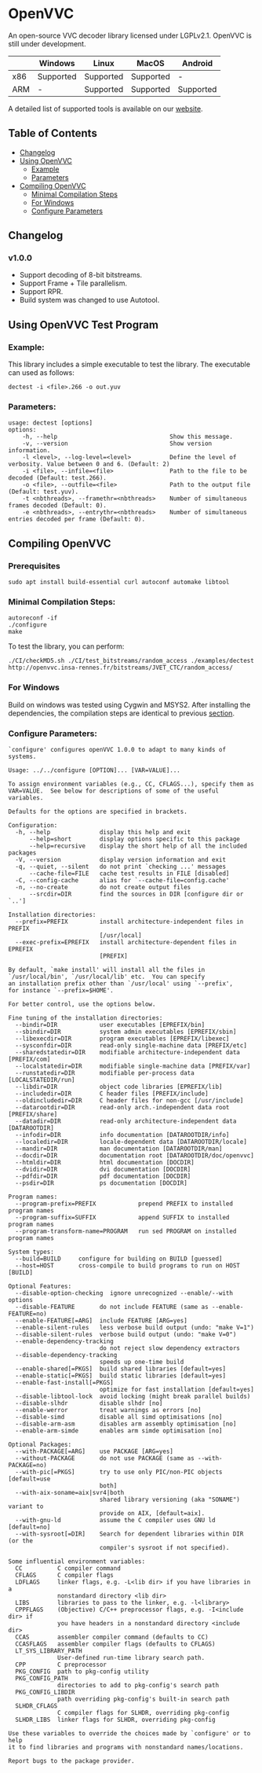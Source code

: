 OpenVVC
=======
An open-source VVC decoder library licensed under LGPLv2.1. OpenVVC is still under development.

|     | Windows   | Linux     | MacOS     | Android     |
|-----|-----------|-----------|-----------|-------------|
| x86 | Supported | Supported | Supported |  -          |
| ARM | -         | Supported | Supported |  Supported  |

A detailed list of supported tools is available on our [website](https://openvvc.github.io/#supported-tools).

## Table of Contents
- [Changelog](#changelog)
- [Using OpenVVC](#using-openvvc-test-program)
  - [Example](#example)
  - [Parameters](#parameters)
- [Compiling OpenVVC](#compiling-openvvc)
  - [Minimal Compilation Steps](#minimal-compilation-steps)
  - [For Windows](#for-windows)
  - [Configure Parameters](#configure-parameters)

## Changelog
### v1.0.0
* Support decoding of 8-bit bitstreams.
* Support Frame + Tile parallelism.
* Support RPR.
* Build system was changed to use Autotool.

## Using OpenVVC Test Program

### Example:

This library includes a simple executable to test the library. The executable can used as follows:

    dectest -i <file>.266 -o out.yuv

### Parameters:

```
usage: dectest [options]
options:
	-h, --help                                Show this message.
	-v, --version                             Show version information.
	-l <level>, --log-level=<level>           Define the level of verbosity. Value between 0 and 6. (Default: 2)
	-i <file>, --infile=<file>                Path to the file to be decoded (Default: test.266).
	-o <file>, --outfile=<file>               Path to the output file (Default: test.yuv).
	-t <nbthreads>, --framethr=<nbthreads>    Number of simultaneous frames decoded (Default: 0).
	-e <nbthreads>, --entrythr=<nbthreads>    Number of simultaneous entries decoded per frame (Default: 0).

```

## Compiling OpenVVC
### Prerequisites
```
sudo apt install build-essential curl autoconf automake libtool
```

### Minimal Compilation Steps:
```
autoreconf -if
./configure
make
```
To test the library, you can perform:
```
./CI/checkMD5.sh ./CI/test_bitstreams/random_access ./examples/dectest http://openvvc.insa-rennes.fr/bitstreams/JVET_CTC/random_access/
```

### For Windows
Build on windows was tested using Cygwin and MSYS2. After installing the dependencies, the compilation steps are identical to previous [section](#minimal-compilation-steps).

### Configure Parameters:
```
`configure' configures openVVC 1.0.0 to adapt to many kinds of systems.

Usage: ../../configure [OPTION]... [VAR=VALUE]...

To assign environment variables (e.g., CC, CFLAGS...), specify them as
VAR=VALUE.  See below for descriptions of some of the useful variables.

Defaults for the options are specified in brackets.

Configuration:
  -h, --help              display this help and exit
      --help=short        display options specific to this package
      --help=recursive    display the short help of all the included packages
  -V, --version           display version information and exit
  -q, --quiet, --silent   do not print `checking ...' messages
      --cache-file=FILE   cache test results in FILE [disabled]
  -C, --config-cache      alias for `--cache-file=config.cache'
  -n, --no-create         do not create output files
      --srcdir=DIR        find the sources in DIR [configure dir or `..']

Installation directories:
  --prefix=PREFIX         install architecture-independent files in PREFIX
                          [/usr/local]
  --exec-prefix=EPREFIX   install architecture-dependent files in EPREFIX
                          [PREFIX]

By default, `make install' will install all the files in
`/usr/local/bin', `/usr/local/lib' etc.  You can specify
an installation prefix other than `/usr/local' using `--prefix',
for instance `--prefix=$HOME'.

For better control, use the options below.

Fine tuning of the installation directories:
  --bindir=DIR            user executables [EPREFIX/bin]
  --sbindir=DIR           system admin executables [EPREFIX/sbin]
  --libexecdir=DIR        program executables [EPREFIX/libexec]
  --sysconfdir=DIR        read-only single-machine data [PREFIX/etc]
  --sharedstatedir=DIR    modifiable architecture-independent data [PREFIX/com]
  --localstatedir=DIR     modifiable single-machine data [PREFIX/var]
  --runstatedir=DIR       modifiable per-process data [LOCALSTATEDIR/run]
  --libdir=DIR            object code libraries [EPREFIX/lib]
  --includedir=DIR        C header files [PREFIX/include]
  --oldincludedir=DIR     C header files for non-gcc [/usr/include]
  --datarootdir=DIR       read-only arch.-independent data root [PREFIX/share]
  --datadir=DIR           read-only architecture-independent data [DATAROOTDIR]
  --infodir=DIR           info documentation [DATAROOTDIR/info]
  --localedir=DIR         locale-dependent data [DATAROOTDIR/locale]
  --mandir=DIR            man documentation [DATAROOTDIR/man]
  --docdir=DIR            documentation root [DATAROOTDIR/doc/openvvc]
  --htmldir=DIR           html documentation [DOCDIR]
  --dvidir=DIR            dvi documentation [DOCDIR]
  --pdfdir=DIR            pdf documentation [DOCDIR]
  --psdir=DIR             ps documentation [DOCDIR]

Program names:
  --program-prefix=PREFIX            prepend PREFIX to installed program names
  --program-suffix=SUFFIX            append SUFFIX to installed program names
  --program-transform-name=PROGRAM   run sed PROGRAM on installed program names

System types:
  --build=BUILD     configure for building on BUILD [guessed]
  --host=HOST       cross-compile to build programs to run on HOST [BUILD]

Optional Features:
  --disable-option-checking  ignore unrecognized --enable/--with options
  --disable-FEATURE       do not include FEATURE (same as --enable-FEATURE=no)
  --enable-FEATURE[=ARG]  include FEATURE [ARG=yes]
  --enable-silent-rules   less verbose build output (undo: "make V=1")
  --disable-silent-rules  verbose build output (undo: "make V=0")
  --enable-dependency-tracking
                          do not reject slow dependency extractors
  --disable-dependency-tracking
                          speeds up one-time build
  --enable-shared[=PKGS]  build shared libraries [default=yes]
  --enable-static[=PKGS]  build static libraries [default=yes]
  --enable-fast-install[=PKGS]
                          optimize for fast installation [default=yes]
  --disable-libtool-lock  avoid locking (might break parallel builds)
  --disable-slhdr         disable slhdr [no]
  --enable-werror         treat warnings as errors [no]
  --disable-simd          disable all simd optimisations [no]
  --disable-arm-asm       disables arm assembly optimisation [no]
  --enable-arm-simde      enables arm simde optimisation [no]

Optional Packages:
  --with-PACKAGE[=ARG]    use PACKAGE [ARG=yes]
  --without-PACKAGE       do not use PACKAGE (same as --with-PACKAGE=no)
  --with-pic[=PKGS]       try to use only PIC/non-PIC objects [default=use
                          both]
  --with-aix-soname=aix|svr4|both
                          shared library versioning (aka "SONAME") variant to
                          provide on AIX, [default=aix].
  --with-gnu-ld           assume the C compiler uses GNU ld [default=no]
  --with-sysroot[=DIR]    Search for dependent libraries within DIR (or the
                          compiler's sysroot if not specified).

Some influential environment variables:
  CC          C compiler command
  CFLAGS      C compiler flags
  LDFLAGS     linker flags, e.g. -L<lib dir> if you have libraries in a
              nonstandard directory <lib dir>
  LIBS        libraries to pass to the linker, e.g. -l<library>
  CPPFLAGS    (Objective) C/C++ preprocessor flags, e.g. -I<include dir> if
              you have headers in a nonstandard directory <include dir>
  CCAS        assembler compiler command (defaults to CC)
  CCASFLAGS   assembler compiler flags (defaults to CFLAGS)
  LT_SYS_LIBRARY_PATH
              User-defined run-time library search path.
  CPP         C preprocessor
  PKG_CONFIG  path to pkg-config utility
  PKG_CONFIG_PATH
              directories to add to pkg-config's search path
  PKG_CONFIG_LIBDIR
              path overriding pkg-config's built-in search path
  SLHDR_CFLAGS
              C compiler flags for SLHDR, overriding pkg-config
  SLHDR_LIBS  linker flags for SLHDR, overriding pkg-config

Use these variables to override the choices made by `configure' or to help
it to find libraries and programs with nonstandard names/locations.

Report bugs to the package provider.

```
